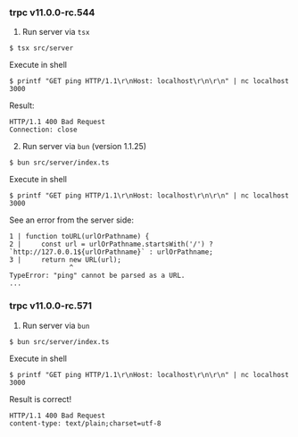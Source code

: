 ### trpc v11.0.0-rc.544

1. Run server via `tsx`
```
$ tsx src/server
```

Execute in shell
```
$ printf "GET ping HTTP/1.1\r\nHost: localhost\r\n\r\n" | nc localhost 3000
```

Result:
```
HTTP/1.1 400 Bad Request
Connection: close
```

2. Run server via `bun` (version 1.1.25)
```
$ bun src/server/index.ts
```

Execute in shell
```
$ printf "GET ping HTTP/1.1\r\nHost: localhost\r\n\r\n" | nc localhost 3000
```

See an error from the server side:
```
1 | function toURL(urlOrPathname) {
2 |     const url = urlOrPathname.startsWith('/') ? `http://127.0.0.1${urlOrPathname}` : urlOrPathname;
3 |     return new URL(url);
               ^
TypeError: "ping" cannot be parsed as a URL.
...
```

### trpc v11.0.0-rc.571

1. Run server via `bun`
```
$ bun src/server/index.ts
```

Execute in shell
```
$ printf "GET ping HTTP/1.1\r\nHost: localhost\r\n\r\n" | nc localhost 3000
```

Result is correct!
```
HTTP/1.1 400 Bad Request
content-type: text/plain;charset=utf-8
```
